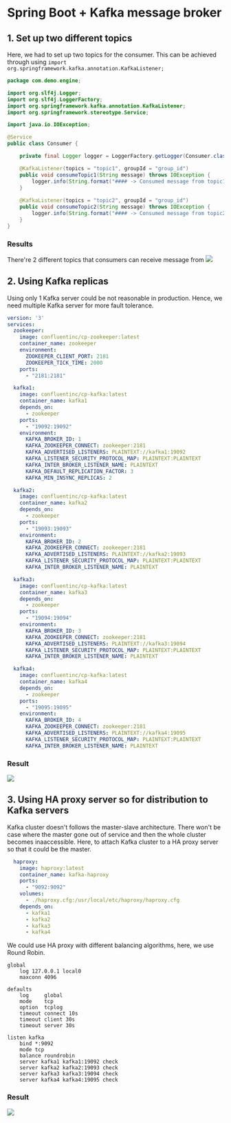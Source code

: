 # Spring Boot + Kafka message broker
## 1. Set up two different topics
Here, we had to set up two topics for the consumer. This can be achieved through using `import org.springframework.kafka.annotation.KafkaListener;`

```java
package com.demo.engine;

import org.slf4j.Logger;
import org.slf4j.LoggerFactory;
import org.springframework.kafka.annotation.KafkaListener;
import org.springframework.stereotype.Service;

import java.io.IOException;

@Service
public class Consumer {

    private final Logger logger = LoggerFactory.getLogger(Consumer.class);

    @KafkaListener(topics = "topic1", groupId = "group_id")
    public void consumeTopic1(String message) throws IOException {
        logger.info(String.format("#### -> Consumed message from topic1 -> %s", message));
    }
    
    @KafkaListener(topics = "topic2", groupId = "group_id")
    public void consumeTopic2(String message) throws IOException {
        logger.info(String.format("#### -> Consumed message from topic2 -> %s", message));
    }
}
```

### Results
There're 2 different topics that consumers can receive message from
![](src/main/resources/images/2_topic.png)

## 2. Using Kafka replicas
Using only 1 Kafka server could be not reasonable in production. Hence, we need multiple Kafka server for more fault tolerance.
```yml
version: '3'
services:
  zookeeper:
    image: confluentinc/cp-zookeeper:latest
    container_name: zookeeper
    environment:
      ZOOKEEPER_CLIENT_PORT: 2181
      ZOOKEEPER_TICK_TIME: 2000
    ports:
      - "2181:2181"

  kafka1:
    image: confluentinc/cp-kafka:latest
    container_name: kafka1
    depends_on:
      - zookeeper
    ports:
      - "19092:19092"
    environment:
      KAFKA_BROKER_ID: 1
      KAFKA_ZOOKEEPER_CONNECT: zookeeper:2181
      KAFKA_ADVERTISED_LISTENERS: PLAINTEXT://kafka1:19092
      KAFKA_LISTENER_SECURITY_PROTOCOL_MAP: PLAINTEXT:PLAINTEXT
      KAFKA_INTER_BROKER_LISTENER_NAME: PLAINTEXT
      KAFKA_DEFAULT_REPLICATION_FACTOR: 3
      KAFKA_MIN_INSYNC_REPLICAS: 2

  kafka2:
    image: confluentinc/cp-kafka:latest
    container_name: kafka2
    depends_on:
      - zookeeper
    ports:
      - "19093:19093"
    environment:
      KAFKA_BROKER_ID: 2
      KAFKA_ZOOKEEPER_CONNECT: zookeeper:2181
      KAFKA_ADVERTISED_LISTENERS: PLAINTEXT://kafka2:19093
      KAFKA_LISTENER_SECURITY_PROTOCOL_MAP: PLAINTEXT:PLAINTEXT
      KAFKA_INTER_BROKER_LISTENER_NAME: PLAINTEXT

  kafka3:
    image: confluentinc/cp-kafka:latest
    container_name: kafka3
    depends_on:
      - zookeeper
    ports:
      - "19094:19094"
    environment:
      KAFKA_BROKER_ID: 3
      KAFKA_ZOOKEEPER_CONNECT: zookeeper:2181
      KAFKA_ADVERTISED_LISTENERS: PLAINTEXT://kafka3:19094
      KAFKA_LISTENER_SECURITY_PROTOCOL_MAP: PLAINTEXT:PLAINTEXT
      KAFKA_INTER_BROKER_LISTENER_NAME: PLAINTEXT

  kafka4:
    image: confluentinc/cp-kafka:latest
    container_name: kafka4
    depends_on:
      - zookeeper
    ports:
      - "19095:19095"
    environment:
      KAFKA_BROKER_ID: 4
      KAFKA_ZOOKEEPER_CONNECT: zookeeper:2181
      KAFKA_ADVERTISED_LISTENERS: PLAINTEXT://kafka4:19095
      KAFKA_LISTENER_SECURITY_PROTOCOL_MAP: PLAINTEXT:PLAINTEXT
      KAFKA_INTER_BROKER_LISTENER_NAME: PLAINTEXT
```
### Result
![](src/main/resources/images/kafka_3_replicas.png)

## 3. Using HA proxy server so for distribution to Kafka servers
Kafka cluster doesn't follows the master-slave architecture. There won't be case where the master gone out of service and then the whole cluster becomes inaaccessible. Here, to attach Kafka cluster to a HA proxy server so that it could be the master.
```yml
  haproxy:
    image: haproxy:latest
    container_name: kafka-haproxy
    ports:
      - "9092:9092"
    volumes:
      - ./haproxy.cfg:/usr/local/etc/haproxy/haproxy.cfg
    depends_on:
      - kafka1
      - kafka2
      - kafka3
      - kafka4
```
We could use HA proxy with different balancing algorithms, here, we use Round Robin.
```
global
    log 127.0.0.1 local0
    maxconn 4096

defaults
    log     global
    mode    tcp
    option  tcplog
    timeout connect 10s
    timeout client 30s
    timeout server 30s

listen kafka
    bind *:9092
    mode tcp
    balance roundrobin
    server kafka1 kafka1:19092 check
    server kafka2 kafka2:19093 check
    server kafka3 kafka3:19094 check
    server kafka4 kafka4:19095 check
```
### Result
![](src/main/resources/images/kafka_3_results.png)

